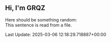 ## Hi, I'm GRQZ
Here should be something random:  
This sentence is read from a file.


Last Update: 2025-03-06 12:18:29.718887+00:00

